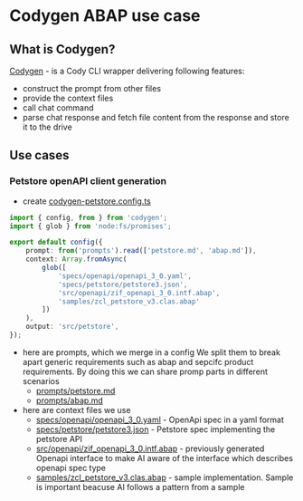 # Codygen ABAP use case  

## What is Codygen?

[Codygen](https://github.com/theplenkov-npm/codygen/blob/main/packages/codygen/README.md) - is a Cody CLI wrapper delivering following features:
- construct the prompt from other files
- provide the context files
- call chat command
- parse chat response and fetch file content from the response and store it to the drive

## Use cases

### Petstore openAPI client generation

- create [codygen-petstore.config.ts](./codygen-petstore.config.ts)
```typescript
import { config, from } from 'codygen';
import { glob } from 'node:fs/promises';

export default config({
    prompt: from('prompts').read(['petstore.md', 'abap.md']),
    context: Array.fromAsync(
        glob([
            'specs/openapi/openapi_3_0.yaml',
            'specs/petstore/petstore3.json',
            'src/openapi/zif_openapi_3_0.intf.abap',
            'samples/zcl_petstore_v3.clas.abap'
        ])
    ),
    output: 'src/petstore',
});
```

* here are prompts, which we merge in a config
  We split them to break apart generic requirements such as abap and sepcifc product requirements. By doing this we can share promp parts in different scenarios
  - [prompts/petstore.md](./prompts/petstore.md)
  - [prompts/abap.md](./prompts/abap.md)
* here are context files we use
  - [specs/openapi/openapi_3_0.yaml](./specs/openapi/openapi_3_0.yaml) - OpenApi spec in a yaml format
  - [specs/petstore/petstore3.json](./specs/petstore/petstore3.json) - Petstore spec implementing the petstore API
  - [src/openapi/zif_openapi_3_0.intf.abap](./src/openapi/zif_openapi_3_0.intf.abap) - previously generated Openapi interface to make AI aware of the interface which describes openapi spec type
  - [samples/zcl_petstore_v3.clas.abap](./samples/zcl_petstore_v3.clas.abap) - sample implementation. Sample is important beacuse AI follows a pattern from a sample


    


  
